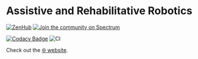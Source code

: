 Assistive and Rehabilitative Robotics
=====================================

[![ZenHub](https://img.shields.io/badge/Shipping_faster_with-ZenHub-435198.svg)](https://zenhub.com)
[![Join the community on Spectrum](https://withspectrum.github.io/badge/badge.svg)](https://spectrum.chat/icub)

[![Codacy Badge](https://api.codacy.com/project/badge/Grade/426f2502f41d4c67a064cd0a9069faac)](https://www.codacy.com/manual/pattacini/assistive-rehab?utm_source=github.com&amp;utm_medium=referral&amp;utm_content=robotology/assistive-rehab&amp;utm_campaign=Badge_Grade)
![CI](https://github.com/robotology/assistive-rehab/workflows/CI%20Workflow/badge.svg)

Check out the [:globe_with_meridians: website](https://robotology.github.io/assistive-rehab/doc/mkdocs/site/index.html).
